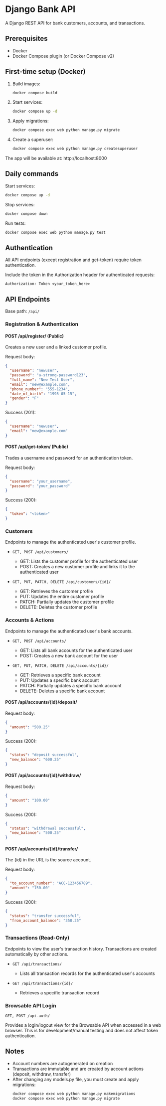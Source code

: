 # Django Bank API

A Django REST API for bank customers, accounts, and transactions.

## Prerequisites
- Docker
- Docker Compose plugin (or Docker Compose v2)

## First-time setup (Docker)
1. Build images:
   ```bash
   docker compose build
   ```

2. Start services:
   ```bash
   docker compose up -d
   ```

3. Apply migrations:
   ```bash
   docker compose exec web python manage.py migrate
   ```

4. Create a superuser:
   ```bash
   docker compose exec web python manage.py createsuperuser
   ```

The app will be available at: http://localhost:8000

## Daily commands
Start services:
```bash
docker compose up -d
```

Stop services:
```bash
docker compose down
```

Run tests:
```bash
docker compose exec web python manage.py test
```

## Authentication
All API endpoints (except registration and get-token) require token authentication.

Include the token in the Authorization header for authenticated requests:
```
Authorization: Token <your_token_here>
```

## API Endpoints
Base path: `/api/`

### Registration & Authentication

#### POST /api/register/ (Public)
Creates a new user and a linked customer profile.

Request body:
```json
{
  "username": "newuser",
  "password": "a-strong-password123",
  "full_name": "New Test User",
  "email": "new@example.com",
  "phone_number": "555-1234",
  "date_of_birth": "1995-05-15",
  "gender": "F"
}
```

Success (201):
```json
{
  "username": "newuser",
  "email": "new@example.com"
}
```

#### POST /api/get-token/ (Public)
Trades a username and password for an authentication token.

Request body:
```json
{
  "username": "your_username",
  "password": "your_password"
}
```

Success (200):
```json
{
  "token": "<token>"
}
```

### Customers
Endpoints to manage the authenticated user's customer profile.

- `GET, POST /api/customers/`
  - GET: Lists the customer profile for the authenticated user
  - POST: Creates a new customer profile and links it to the authenticated user

- `GET, PUT, PATCH, DELETE /api/customers/{id}/`
  - GET: Retrieves the customer profile
  - PUT: Updates the entire customer profile
  - PATCH: Partially updates the customer profile
  - DELETE: Deletes the customer profile

### Accounts & Actions
Endpoints to manage the authenticated user's bank accounts.

- `GET, POST /api/accounts/`
  - GET: Lists all bank accounts for the authenticated user
  - POST: Creates a new bank account for the user

- `GET, PUT, PATCH, DELETE /api/accounts/{id}/`
  - GET: Retrieves a specific bank account
  - PUT: Updates a specific bank account
  - PATCH: Partially updates a specific bank account
  - DELETE: Deletes a specific bank account

#### POST /api/accounts/{id}/deposit/
Request body:
```json
{
  "amount": "500.25"
}
```

Success (200):
```json
{
  "status": "deposit successful",
  "new_balance": "600.25"
}
```

#### POST /api/accounts/{id}/withdraw/
Request body:
```json
{
  "amount": "100.00"
}
```

Success (200):
```json
{
  "status": "withdrawal successful",
  "new_balance": "500.25"
}
```

#### POST /api/accounts/{id}/transfer/
The {id} in the URL is the source account.

Request body:
```json
{
  "to_account_number": "ACC-123456789",
  "amount": "150.00"
}
```

Success (200):
```json
{
  "status": "transfer successful",
  "from_account_balance": "350.25"
}
```

### Transactions (Read-Only)
Endpoints to view the user's transaction history. Transactions are created automatically by other actions.

- `GET /api/transactions/`
  - Lists all transaction records for the authenticated user's accounts

- `GET /api/transactions/{id}/`
  - Retrieves a specific transaction record

### Browsable API Login
`GET, POST /api-auth/`

Provides a login/logout view for the Browsable API when accessed in a web browser. This is for development/manual testing and does not affect token authentication.

## Notes
- Account numbers are autogenerated on creation
- Transactions are immutable and are created by account actions (deposit, withdraw, transfer)
- After changing any models.py file, you must create and apply migrations:
  ```bash
  docker compose exec web python manage.py makemigrations
  docker compose exec web python manage.py migrate
  ```